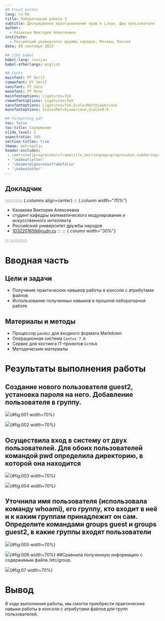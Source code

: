 ```yaml
---
## Front matter
lang: ru-RU
title: Лабораторная работа 3
subtitle: Дискреционно еразграничение прав в Linux. Два пользователя
author:
  - Казакова Виктория Алексеевна
institute:
  - Российский университет дружбы народов, Москва, Россия
date: 09 сентября 2023

## i18n babel
babel-lang: russian
babel-otherlangs: english

## Fonts
mainfont: PT Serif
romanfont: PT Serif
sansfont: PT Sans
monofont: PT Mono
mainfontoptions: Ligatures=TeX
romanfontoptions: Ligatures=TeX
sansfontoptions: Ligatures=TeX,Scale=MatchLowercase
monofontoptions: Scale=MatchLowercase,Scale=0.9

## Formatting pdf
toc: false
toc-title: Содержание
slide_level: 2
aspectratio: 169
section-titles: true
theme: metropolis
header-includes:
 - \metroset{progressbar=frametitle,sectionpage=progressbar,numbering=fraction}
 - '\makeatletter'
 - '\beamer@ignorenonframefalse'
 - '\makeatother'
---
```



## Докладчик

:::::::::::::: {.columns align=center}
::: {.column width="70%"}
  * Казакова Виктория Алексеевна
  * студент кафедры математического модулирования и искусственного интеллекта
  * Российский университет дружбы народов
  * [1032201659@rudn.ru](mailto:1032201659@rudn.ru)
:::
::: {.column width="30%"}



:::
::::::::::::::
# Вводная часть


## Цели и задачи

- Получение практических навыков работы в консоли с атрибутами файлов
- Использование полученных навыков в прошлой лабораторной работе

## Материалы и методы

- Процессор `pandoc` для входного формата Markdown
- Операционная система `Centos 7.0`
- Сервис для хостинга IT-проектов `GitHub`
- Методические материалы

# Результаты выполнения работы

## Создание нового пользователя guest2, установка пароля на него. Добавление пользователя в группу.

![](image/1.png){#fig:001 width=70%}

![](image/2.png){#fig:002 width=70%}

## Осуществила вход в систему от двух пользователей. Для обоих пользователей командой pwd определила директорию, в которой она находится

![](image/3.png){#fig:003 width=70%}

![](image/4.png){#fig:004 width=70%}

## Уточнила имя пользователя (использовала команду whoami), его группу, кто входит в неё и к каким группам принадлежит он сам. Определите командами groups guest и groups guest2, в какие группы входят пользователи
![](image/5.png){#fig:005 width=70%}

![](image/6.png){#fig:006 width=70%}
##Сравнила полученную информацию с содержимым файла /etc/group.

![](image/7.png){#fig:07 width=70%}

# Вывод

В ходе выполнения работы, мы смогли приобрести практические навыки работы в консоли с атрибутами файлов для групп пользователей.
